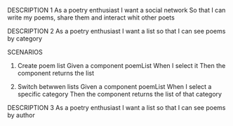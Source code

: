 DESCRIPTION 1
As a poetry enthusiast
I want a social network
So that I can write my poems, share them and interact whit other poets

DESCRIPTION 2
As a poetry enthusiast
I want a list
so that I can see poems by category

SCENARIOS

1. Create poem list
   Given a component poemList
   When I select it 
   Then the component returns the list

2. Switch betwwen lists
   Given a component poemList
   When I select a specific category 
   Then the component returns the list of that category

DESCRIPTION 3
As a poetry enthusiast
I want a list
so that I can see poems by author
